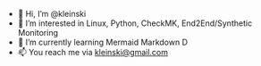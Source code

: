 - 👋 Hi, I’m @kleinski
- 👀 I’m interested in Linux, Python, CheckMK, End2End/Synthetic Monitoring
- 🌱 I’m currently learning Mermaid Markdown D
- 📫 You reach me via kleinski@gmail.com
<!--- - 💞️ I’m looking to collaborate on ... --->


<!---
kleinski/kleinski is a ✨ special ✨ repository because its `README.md` (this file) appears on your GitHub profile.
You can click the Preview link to take a look at your changes.
--->
